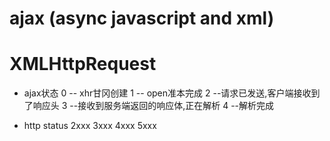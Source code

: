 
# ajax (async javascript and xml)

# XMLHttpRequest
-  ajax状态
0 -- xhr甘冈创建
1 -- open准本完成
2 --请求已发送,客户端接收到了响应头
3 --接收到服务端返回的响应体,正在解析
4 --解析完成

- http status
2xxx
3xxx
4xxx
5xxx